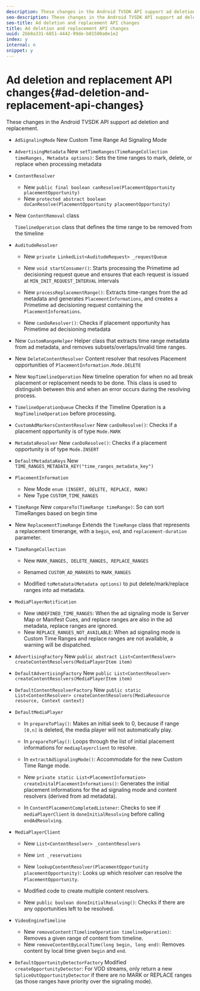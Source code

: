 ```yaml
---
description: These changes in the Android TVSDK API support ad deletion and replacement.
seo-description: These changes in the Android TVSDK API support ad deletion and replacement.
seo-title: Ad deletion and replacement API changes
title: Ad deletion and replacement API changes
uuid: 2bb8a331-6851-4442-99de-b01500a0e1e2
index: y
internal: n
snippet: y
---
```


# Ad deletion and replacement API changes{#ad-deletion-and-replacement-api-changes}

These changes in the Android TVSDK API support ad deletion and replacement.

* `AdSignalingMode` New Custom Time Range Ad Signaling Mode 

* `AdvertisingMetadata` New `setTimeRanges(TimeRangeCollection timeRanges, Metadata options)`: Sets the time ranges to mark, delete, or replace when processing metadata 

* `ContentResolver`

    * New `public final boolean canResolve(PlacementOpportunity placementOpportunity)` 
    * New `protected abstract boolean doCanResolve(PlacementOpportunity placementOpportunity)`

* New `ContentRemoval` class

  `TimelineOperation` class that defines the time range to be removed from the timeline 

* `AuditudeResolver`

    * New `private LinkedList<AuditudeRequest> _requestQueue` 
    * New `void startConsumer()`: Starts processing the Primetime ad decisioning request queue and ensures that each request is issued at `MIN_INIT_REQUEST_INTERVAL` intervals 
    
    * New `processReplacementRange()`: Extracts time-ranges from the ad metadata and generates `PlacementInformations`, and creates a Primetime ad decisioning request containing the `PlacementInformations`.
    
    * New `canDoResolver()`: Checks if placement opportunity has Primetime ad decisioning metadata

* New `CustomRangeHelper` Helper class that extracts time range metadata from ad metadata, and removes subsets/overlaps/invalid time ranges. 

* New `DeleteContentResolver` Content resolver that resolves Placement opportunities of `PlacementInformation.Mode.DELETE` 

* New `NopTimelineOperation` New timeline operation for when no ad break placement or replacement needs to be done. This class is used to distinguish between this and when an error occurs during the resolving process. 

* `TimelineOperationQueue` Checks if the Timeline Operation is a `NopTimelineOperation` before processing. 

* `CustomAdMarkersContentResolver` New `canDoResolve()`: Checks if a placement opportunity is of type `Mode.MARK` 

* `MetadataResolver` New `canDoResolve()`: Checks if a placement opportunity is of type `Mode.INSERT` 

* `DefaultMetadataKeys` New `TIME_RANGES_METADATA_KEY("time_ranges_metadata_key")` 

* `PlacementInformation`

    * New Mode `enum (INSERT, DELETE, REPLACE, MARK)`
    * New Type `CUSTOM_TIME_RANGES`

* `TimeRange` New `compareTo(TimeRange timeRange)`: So can sort TimeRanges based on begin time 

* New `ReplacementTimeRange` Extends the `TimeRange` class that represents a replacement timerange, with a `begin`, `end`, and `replacement-duration` parameter. 

* `TimeRangeCollection`

    * New `MARK_RANGES, DELETE_RANGES, REPLACE_RANGES` 
    * Renamed `CUSTOM_AD_MARKERS` to `MARK_RANGES` 
    
    * Modified `toMetadata(Metadata options)` to put delete/mark/replace ranges into ad metadata.

* `MediaPlayerNotification`

    * New `UNDEFINED_TIME_RANGES`: When the ad signaling mode is Server Map or Manifest Cues, and replace ranges are also in the ad metadata, replace ranges are ignored. 
    * New `REPLACE_RANGES_NOT_AVAILABLE`: When ad signaling mode is Custom Time Ranges and replace ranges are not available, a warning will be dispatched.

* `AdvertisingFactory` New `public abstract List<ContentResolver> createContentResolvers(MediaPlayerItem item)` 

* `DefaultAdvertisingFactory` New `public List<ContentResolver> createContentResolvers(MediaPlayerItem item)` 

* `DefaultContentResolverFactory` New `public static List<ContentResolver> createContentResolvers(MediaResource resource, Context context)` 

* `DefaultMediaPlayer`

    * In `prepareToPlay()`: Makes an initial seek to 0, because if range `[0,n]` is deleted, the media player will not automatically play. 
    
    * In `prepareToPlay()`: Loops through the list of initial placement informations for `mediaplayerclient` to resolve. 
    
    * In `extractAdSignalingMode()`: Accommodate for the new Custom Time Range mode. 
    * New `private static List<PlacementInformation> createInitalPlacementInformations()`: Generates the initial placement informations for the ad signaling mode and content resolvers (derived from ad metadata). 
    * In `ContentPlacementCompletedListener`: Checks to see if `mediaPlayerClient` is `doneInitialResolving` before calling `endAdResolving`.

* `MediaPlayerClient`

    * New `List<ContentResolver> _contentResolvers` 
    * New `int _reservations` 
    * New `lookupContentResolver(PlacementOpportunity placementOpportunity)`: Looks up which resolver can resolve the `PlacementOpportunity`. 
    
    * Modified code to create multiple content resolvers. 
    * New `public boolean doneInitialResolving()`: Checks if there are any opportunities left to be resolved.

* `VideoEngineTimeline`

    * New `removeContent(TimelineOperation timelineOperation)`: Removes a given range of content from timeline. 
    * New `removeContentByLocalTime(long begin, long end)`: Removes content by local time given `begin` and `end`.

* `DefaultOpportunityDetectorFactory` Modified `createOpportunityDetector`: For VOD streams, only return a new `SpliceOutOpportunityDetector` if there are no MARK or REPLACE ranges (as those ranges have priority over the signaling mode).

